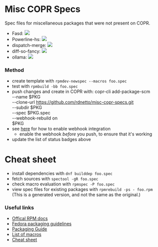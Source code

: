 # Misc COPR Specs
Spec files for miscellaneous packages that were not present on COPR.

- Fasd: ![](https://copr.fedorainfracloud.org/coprs/rdnetto/fasd/package/fasd/status_image/last_build.png)
- Powerline-hs: ![](https://copr.fedorainfracloud.org/coprs/rdnetto/powerline-hs/package/powerline-hs/status_image/last_build.png)
- dispatch-merge: ![](https://copr.fedorainfracloud.org/coprs/rdnetto/dispatch-merge/package/dispatch-merge/status_image/last_build.png)
- diff-so-fancy: ![](https://copr.fedorainfracloud.org/coprs/rdnetto/diff-so-fancy/package/diff-so-fancy/status_image/last_build.png)
- ollama: ![](https://copr.fedorainfracloud.org/coprs/rdnetto/ollama/package/ollama/status_image/last_build.png)

### Method
- create template with `rpmdev-newspec --macros foo.spec`
- test with `rpmbuild -bb foo.spec`
- push changes and create in COPR with:
     copr-cli add-package-scm \
        --name $PKG \
        --clone-url https://github.com/rdnetto/misc-copr-specs.git \
        --subdir $PKG \
        --spec $PKG.spec \
        --webhook-rebuild on \
        $PKG
- see [here](https://copr.fedorainfracloud.org/coprs/rdnetto/$PROJECT/integrations/) for how to enable webhook integration
    - enable the webhook *before* you push, to ensure that it's working
- update the list of status badges above

# Cheat sheet
- install dependencies with `dnf builddep foo.spec`
- fetch sources with `spectool -gR foo.spec`
- check macro evaluation with `rpmspec -P foo.spec`
- view spec files for existing packages with `rpmrebuild -ps - foo.rpm` (This is a generated version, and not the same as the original.)

### Useful links
- [Offical RPM docs](http://rpm.org/documentation.html)
- [Fedora packaging guidelines](https://docs.fedoraproject.org/en-US/packaging-guidelines/)
- [Packaging Guide](https://rpm-packaging-guide.github.io/#what-is-a-spec-file)
- [List of macros](http://rpm.org/user_doc/macros.html)
- [Cheat sheet](https://ro-che.info/articles/2018-01-25-rpm-packager-cheat-sheet)

